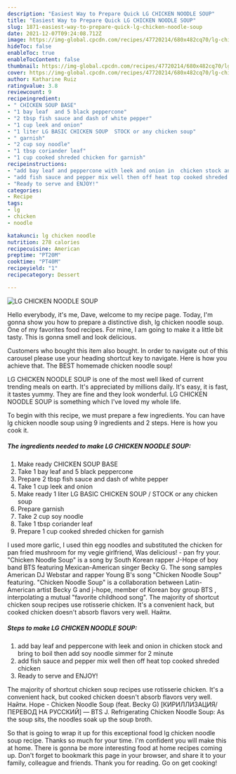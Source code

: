 ```yaml
---
description: "Easiest Way to Prepare Quick LG CHICKEN NOODLE SOUP"
title: "Easiest Way to Prepare Quick LG CHICKEN NOODLE SOUP"
slug: 1871-easiest-way-to-prepare-quick-lg-chicken-noodle-soup
date: 2021-12-07T09:24:08.712Z
image: https://img-global.cpcdn.com/recipes/47720214/680x482cq70/lg-chicken-noodle-soup-recipe-main-photo.jpg
hideToc: false
enableToc: true
enableTocContent: false
thumbnail: https://img-global.cpcdn.com/recipes/47720214/680x482cq70/lg-chicken-noodle-soup-recipe-main-photo.jpg
cover: https://img-global.cpcdn.com/recipes/47720214/680x482cq70/lg-chicken-noodle-soup-recipe-main-photo.jpg
author: Katharine Ruiz
ratingvalue: 3.8
reviewcount: 9
recipeingredient:
- " CHICKEN SOUP BASE"
- "1 bay leaf  and 5 black peppercone"
- "2 tbsp fish sauce and dash of white pepper"
- "1 cup leek and onion"
- "1 liter LG BASIC CHICKEN SOUP  STOCK or any chicken soup"
- " garnish"
- "2 cup soy noodle"
- "1 tbsp coriander leaf"
- "1 cup cooked shreded chicken for garnish"
recipeinstructions:
- "add bay leaf and peppercone with leek and onion in  chicken stock and bring to boil  then add soy noodle simmer for 2 minute"
- "add fish sauce and pepper mix well then off heat top cooked shreded chicken"
- "Ready to serve and ENJOY!"
categories:
- Recipe
tags:
- lg
- chicken
- noodle

katakunci: lg chicken noodle 
nutrition: 278 calories
recipecuisine: American
preptime: "PT20M"
cooktime: "PT40M"
recipeyield: "1"
recipecategory: Dessert

---
```



![LG CHICKEN NOODLE SOUP](https://img-global.cpcdn.com/recipes/47720214/680x482cq70/lg-chicken-noodle-soup-recipe-main-photo.jpg)

Hello everybody, it's me, Dave, welcome to my recipe page. Today, I'm gonna show you how to prepare a distinctive dish, lg chicken noodle soup. One of my favorites food recipes. For mine, I am going to make it a little bit tasty. This is gonna smell and look delicious.

Customers who bought this item also bought. In order to navigate out of this carousel please use your heading shortcut key to navigate. Here is how you achieve that. The BEST homemade chicken noodle soup!

LG CHICKEN NOODLE SOUP is one of the most well liked of current trending meals on earth. It's appreciated by millions daily. It's easy, it is fast, it tastes yummy. They are fine and they look wonderful. LG CHICKEN NOODLE SOUP is something which I've loved my whole life.


To begin with this recipe, we must prepare a few ingredients. You can have lg chicken noodle soup using 9 ingredients and 2 steps. Here is how you cook it.

<!--inarticleads1-->

##### The ingredients needed to make LG CHICKEN NOODLE SOUP:

1. Make ready  CHICKEN SOUP BASE
1. Take 1 bay leaf  and 5 black peppercone
1. Prepare 2 tbsp fish sauce and dash of white pepper
1. Take 1 cup leek and onion
1. Make ready 1 liter LG BASIC CHICKEN SOUP / STOCK or any chicken soup
1. Prepare  garnish
1. Take 2 cup soy noodle
1. Take 1 tbsp coriander leaf
1. Prepare 1 cup cooked shreded chicken for garnish


I used more garlic, I used thin egg noodles and substituted the chicken for pan fried mushroom for my vegie girlfriend, Was delicious! - pan fry your. &#34;Chicken Noodle Soup&#34; is a song by South Korean rapper J-Hope of boy band BTS featuring Mexican-American singer Becky G. The song samples American DJ Webstar and rapper Young B&#39;s song &#34;Chicken Noodle Soup&#34; featuring. &#34;Chicken Noodle Soup&#34; is a collaboration between Latin-American artist Becky G and j-hope, member of Korean boy group BTS , interpolating a mutual &#34;favorite childhood song&#34;. The majority of shortcut chicken soup recipes use rotisserie chicken. It&#39;s a convenient hack, but cooked chicken doesn&#39;t absorb flavors very well. Найти. 

<!--inarticleads2-->

##### Steps to make LG CHICKEN NOODLE SOUP:

1. add bay leaf and peppercone with leek and onion in  chicken stock and bring to boil  then add soy noodle simmer for 2 minute
1. add fish sauce and pepper mix well then off heat top cooked shreded chicken
1. Ready to serve and ENJOY!

The majority of shortcut chicken soup recipes use rotisserie chicken. It&#39;s a convenient hack, but cooked chicken doesn&#39;t absorb flavors very well. Найти. Hope - Chicken Noodle Soup (feat. Becky G) [КИРИЛЛИЗАЦИЯ/ПЕРЕВОД НА РУССКИЙ] — BTS J. Refrigerating Chicken Noodle Soup: As the soup sits, the noodles soak up the soup broth. 

So that is going to wrap it up for this exceptional food lg chicken noodle soup recipe. Thanks so much for your time. I'm confident you will make this at home. There is gonna be more interesting food at home recipes coming up. Don't forget to bookmark this page in your browser, and share it to your family, colleague and friends. Thank you for reading. Go on get cooking!
